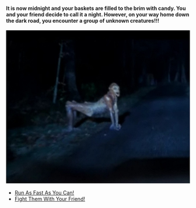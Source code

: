 #### It is now midnight and your baskets are filled to the brim with candy. You and your friend decide to call it a night. However, on your way home down the dark road, you encounter a group of unknown creatures!!!

![demon image](images/Skincrawler.jpg)


* [Run As Fast As You Can!](building.md)
* [Fight Them With Your Friend!](eaten.md)